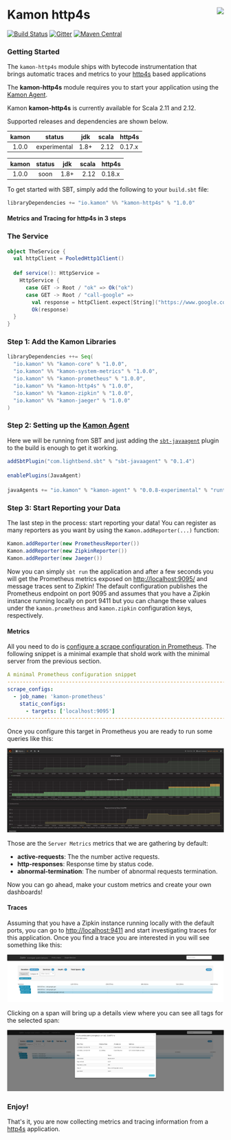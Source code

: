 # Kamon http4s <img align="right" src="https://rawgit.com/kamon-io/Kamon/master/kamon-logo.svg" height="150px" style="padding-left: 20px"/> 
[![Build Status](https://travis-ci.org/kamon-io/kamon-http4s.svg?branch=master)](https://travis-ci.org/kamon-io/kamon-http4s)
[![Gitter](https://badges.gitter.im/Join%20Chat.svg)](https://gitter.im/kamon-io/Kamon?utm_source=badge&utm_medium=badge&utm_campaign=pr-badge&utm_content=badge)
[![Maven Central](https://maven-badges.herokuapp.com/maven-central/io.kamon/kamon-http4s_2.12/badge.svg)](https://maven-badges.herokuapp.com/maven-central/io.kamon/kamon-http4s_2.12)


### Getting Started

The `kamon-http4s` module ships with bytecode instrumentation that brings automatic traces and metrics to your 
[http4s][4] based applications

The <b>kamon-http4s</b> module requires you to start your application using the [Kamon Agent][2].

Kamon <b>kamon-http4s</b> is currently available for Scala 2.11 and 2.12.

Supported releases and dependencies are shown below.

| kamon  | status | jdk  | scala | http4s            
|:------:|:------:|:----:|--------------:|-------
|  1.0.0 | experimental | 1.8+ | 2.12 | 0.17.x

| kamon  | status | jdk  | scala | http4s            
|:------:|:------:|:----:|--------------:|-------
|  1.0.0 | soon | 1.8+ | 2.12 | 0.18.x

To get started with SBT, simply add the following to your `build.sbt`
file:

```scala
libraryDependencies += "io.kamon" %% "kamon-http4s" % "1.0.0"
```

#### Metrics and Tracing for http4s in 3 steps

### The Service

```scala
object TheService {
  val httpClient = PooledHttp1Client()

  def service(): HttpService =
    HttpService {
      case GET -> Root / "ok" => Ok("ok")
      case GET -> Root / "call-google" => 
        val response = httpClient.expect[String]("https://www.google.com").unsafeRun
        Ok(response)
  }
}
```

### Step 1: Add the Kamon Libraries
```scala
libraryDependencies ++= Seq(
  "io.kamon" %% "kamon-core" % "1.0.0",
  "io.kamon" %% "kamon-system-metrics" % "1.0.0",
  "io.kamon" %% "kamon-prometheus" % "1.0.0",
  "io.kamon" %% "kamon-http4s" % "1.0.0",
  "io.kamon" %% "kamon-zipkin" % "1.0.0",
  "io.kamon" %% "kamon-jaeger" % "1.0.0"
)
```

### Step 2: Setting up the [Kamon Agent][2]

Here we will be running from SBT and just adding the [`sbt-javaagent`][1] plugin to the build is enough to get it
working.

```scala
addSbtPlugin("com.lightbend.sbt" % "sbt-javaagent" % "0.1.4")

enablePlugins(JavaAgent)

javaAgents += "io.kamon" % "kamon-agent" % "0.0.8-experimental" % "runtime"
```

### Step 3: Start Reporting your Data

The last step in the process: start reporting your data! You can register as many reporters as you want by using the
`Kamon.addReporter(...)` function:

```scala
Kamon.addReporter(new PrometheusReporter())
Kamon.addReporter(new ZipkinReporter())
Kamon.addReporter(new Jaeger())
```

Now you can simply `sbt run` the application and after a few seconds you will get the Prometheus metrics
exposed on <http://localhost:9095/> and message traces sent to Zipkin! The default configuration publishes the Prometheus
endpoint on port 9095 and assumes that you have a Zipkin instance running locally on port 9411 but you can change these
values under the `kamon.prometheus` and `kamon.zipkin` configuration keys, respectively.


#### Metrics

All you need to do is [configure a scrape configuration in Prometheus][3]. The following snippet is a minimal
example that shold work with the minimal server from the previous section.

```yaml
A minimal Prometheus configuration snippet
------------------------------------------------------------------------------
scrape_configs:
  - job_name: 'kamon-prometheus'
    static_configs:
      - targets: ['localhost:9095']
------------------------------------------------------------------------------
```

Once you configure this target in Prometheus you are ready to run some queries like this:

<img class="img-fluid" src="/doc/img/http4smetrics.png">

Those are the `Server Metrics` metrics that we are gathering by default:

* __active-requests__: The the number active requests.
* __http-responses__: Response time by status code.
* __abnormal-termination__: The number of abnormal requests termination.

Now you can go ahead, make your custom metrics and create your own dashboards!

#### Traces

Assuming that you have a Zipkin instance running locally with the default ports, you can go to <http://localhost:9411>
and start investigating traces for this application. Once you find a trace you are interested in you will see something
like this:

<img class="img-fluid" src="/doc/img/traces.png">

Clicking on a span will bring up a details view where you can see all tags for the selected span:

<img class="img-fluid" src="/doc/img/detail.png">


### Enjoy!

That's it, you are now collecting metrics and tracing information from a [http4s][4] application.


[kamon-agent-0.0.8-experimental.jar]:https://mvnrepository.com/artifact/io.kamon/kamon-agent/0.0.8-experimental
[1]: https://github.com/sbt/sbt-javaagent
[2]: https://github.com/kamon-io/kamon-agent
[3]: http://prometheus.io/docs/operating/configuration/#scrape-configurations-scrape_config
[4]: http://http4s.org
